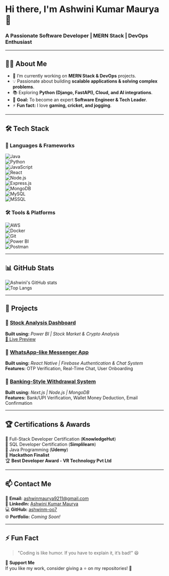# Hi there, I'm Ashwini Kumar Maurya 👋  
### A Passionate Software Developer | MERN Stack | DevOps Enthusiast  

---

## 👨‍💻 About Me  
- 🔭 I’m currently working on **MERN Stack & DevOps** projects.  
- 💡 Passionate about building **scalable applications & solving complex problems**.  
- 📚 Exploring **Python (Django, FastAPI), Cloud, and AI integrations**.  
- 🎯 **Goal:** To become an expert **Software Engineer & Tech Leader**.  
- ⚡ **Fun fact:** I love **gaming, cricket, and jogging**.  

---

## 🛠️ Tech Stack  

### 🚀 Languages & Frameworks  
![Java](https://img.shields.io/badge/Java-%23ED8B00.svg?style=for-the-badge&logo=java&logoColor=white)  
![Python](https://img.shields.io/badge/Python-%2314354C.svg?style=for-the-badge&logo=python&logoColor=white)  
![JavaScript](https://img.shields.io/badge/JavaScript-%23F7DF1E.svg?style=for-the-badge&logo=javascript&logoColor=black)  
![React](https://img.shields.io/badge/React-%2361DAFB.svg?style=for-the-badge&logo=react&logoColor=black)  
![Node.js](https://img.shields.io/badge/Node.js-%23339933.svg?style=for-the-badge&logo=node.js&logoColor=white)  
![Express.js](https://img.shields.io/badge/Express.js-%23000000.svg?style=for-the-badge&logo=express&logoColor=white)  
![MongoDB](https://img.shields.io/badge/MongoDB-%2347A248.svg?style=for-the-badge&logo=mongodb&logoColor=white)  
![MySQL](https://img.shields.io/badge/MySQL-%234479A1.svg?style=for-the-badge&logo=mysql&logoColor=white)  
![MSSQL](https://img.shields.io/badge/Microsoft%20SQL%20Server-%23CC2927.svg?style=for-the-badge&logo=microsoft-sql-server&logoColor=white)  

### 🛠️ Tools & Platforms  
![AWS](https://img.shields.io/badge/AWS-%23FF9900.svg?style=for-the-badge&logo=amazon-aws&logoColor=white)  
![Docker](https://img.shields.io/badge/Docker-%232496ED.svg?style=for-the-badge&logo=docker&logoColor=white)  
![Git](https://img.shields.io/badge/Git-%23F05032.svg?style=for-the-badge&logo=git&logoColor=white)  
![Power BI](https://img.shields.io/badge/Power%20BI-%23F2C811.svg?style=for-the-badge&logo=power-bi&logoColor=black)  
![Postman](https://img.shields.io/badge/Postman-%23FF6C37.svg?style=for-the-badge&logo=postman&logoColor=white)  

---

## 📊 GitHub Stats  
![Ashwini's GitHub stats](https://github-readme-stats.vercel.app/api?username=ashwinm-oo7&show_icons=true&theme=radical)  
![Top Langs](https://github-readme-stats.vercel.app/api/top-langs/?username=ashwinm-oo7&layout=compact&theme=radical)  

---

## 🚀 Projects  

### 🔹 [Stock Analysis Dashboard](#)  
**Built using:** *Power BI | Stock Market & Crypto Analysis*  
[🔗 Live Preview](https://upstock-in.vercel.app/)  

### 🔹 [WhatsApp-like Messenger App](#)  
**Built using:** *React Native | Firebase Authentication & Chat System*  
**Features:** OTP Verification, Real-Time Chat, User Onboarding  

### 🔹 [Banking-Style Withdrawal System](#)  
**Built using:** *Next.js | Node.js | MongoDB*  
**Features:** Bank/UPI Verification, Wallet Money Deduction, Email Confirmation  

---

## 🏆 Certifications & Awards  
🏅 Full-Stack Developer Certification (**KnowledgeHut**)  
🏅 SQL Developer Certification (**Simplilearn**)  
🏅 Java Programming (**Udemy**)  
🥇 **Hackathon Finalist**  
🏆 **Best Developer Award - VR Technology Pvt Ltd**  

---

## 📫 Contact Me  
📧 **Email:** ashwinmaurya9211@gmail.com  
🔗 **LinkedIn:** [Ashwini Kumar Maurya](#)  
💻 **GitHub:** [ashwinm-oo7](https://github.com/ashwinm-oo7)  
🌐 **Portfolio:** *Coming Soon!*  

---

## ⚡ Fun Fact  
> "Coding is like humor. If you have to explain it, it’s bad!" 😆  

💖 **Support Me**  
If you like my work, consider giving a ⭐ on my repositories! 🚀  

